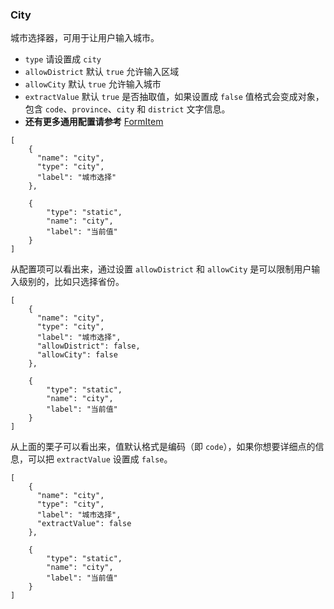 ### City

城市选择器，可用于让用户输入城市。

-   `type` 请设置成 `city`
-   `allowDistrict` 默认 `true` 允许输入区域
-   `allowCity`  默认 `true` 允许输入城市
-   `extractValue`  默认 `true` 是否抽取值，如果设置成 `false` 值格式会变成对象，包含 `code`、`province`、`city` 和 `district` 文字信息。
-   **还有更多通用配置请参考** [FormItem](./FormItem.md)

```schema:height="200" scope="form"
[
    {
      "name": "city",
      "type": "city",
      "label": "城市选择"
    },

    {
        "type": "static",
        "name": "city",
        "label": "当前值"
    }
]
```

从配置项可以看出来，通过设置 `allowDistrict` 和 `allowCity` 是可以限制用户输入级别的，比如只选择省份。

```schema:height="200" scope="form"
[
    {
      "name": "city",
      "type": "city",
      "label": "城市选择",
      "allowDistrict": false,
      "allowCity": false
    },

    {
        "type": "static",
        "name": "city",
        "label": "当前值"
    }
]
```

从上面的栗子可以看出来，值默认格式是编码（即 `code`），如果你想要详细点的信息，可以把 `extractValue` 设置成 `false`。

```schema:height="200" scope="form"
[
    {
      "name": "city",
      "type": "city",
      "label": "城市选择",
      "extractValue": false
    },

    {
        "type": "static",
        "name": "city",
        "label": "当前值"
    }
]
```